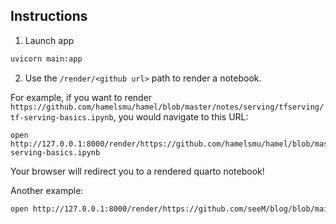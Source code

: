 ## Instructions

1. Launch app 

```bash
uvicorn main:app
```

2. Use the `/render/<github url>` path to render a notebook.

For example, if you want to render `https://github.com/hamelsmu/hamel/blob/master/notes/serving/tfserving/tf-serving-basics.ipynb`, you would navigate to this URL:

```
open http://127.0.0.1:8000/render/https://github.com/hamelsmu/hamel/blob/master/notes/serving/tfserving/tf-serving-basics.ipynb
```

Your browser will redirect you to a rendered quarto notebook!

Another example:

```bash
open http://127.0.0.1:8000/render/https://github.com/seeM/blog/blob/main/posts/jupyter-server-a-whirlwind-tour.ipynb
```
